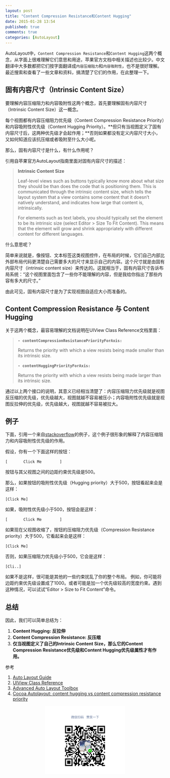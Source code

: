 ```yaml
---
layout: post
title: "Content Compression Resistance和Content Hugging"
date: 2015-01-28 13:54
published: true
comments: true
categories: [AutoLayout]
---
```


AutoLayout中，`Content Compression Resistance`和`Content Hugging`这两个概念，从字面上很难理解它们意思和用途，苹果官方文档中相关描述也比较少。中文翻译中大多数都把它们按字面翻译成`内容压缩阻力`和`内容吸附性`，也不是很好理解。最近搜索和查看了一些文章和资料，搞清楚了它们的作用，在此整理一下。

<!--more-->

## 固有内容尺寸（Intrinsic Content Size）

要理解内容压缩阻力和内容吸附性这两个概念，首先要理解固有内容尺寸（Intrinsic Content Size）这一概念。

每个视图都有内容压缩阻力优先级（Content Compression Resistance Priority）和内容吸附性优先级（Content Hugging Priority）。**但只有当视图定义了固有内容尺寸后，这两种优先级才会起作用；**否则如果都没有定义内容尺寸大小，又如何知道应该抗压缩或者吸附至什么大小呢。

那么，固有内容尺寸是什么，有什么作用呢？

引用自苹果官方AutoLayout指南里面对固有内容尺寸的描述：

> **Intrinsic Content Size**
>
> Leaf-level views such as buttons typically know more about what size they should be than does the code that is positioning them. This is communicated through the intrinsic content size, which tells the layout system that a view contains some content that it doesn’t natively understand, and indicates how large that content is, intrinsically.
>
> For elements such as text labels, you should typically set the element to be its intrinsic size (select Editor > Size To Fit Content). This means that the element will grow and shrink appropriately with different content for different languages.

什么意思呢？

简单来说就是，像按钮、文本标签这类视图控件，在布局的时候，它们自己内部比外部布局代码更清楚自己需要多大的尺寸来显示自己的内容。这个尺寸就是由固有内容尺寸（intrinsic content size）来传达的。这就相当于，固有内容尺寸告诉布局系统：“这个视图里面包含了一些你不能理解的内容，但是我给你指出了那些内容有多大的尺寸。”

由此可见，固有内容尺寸是为了实现视图自适应大小而准备的。

## Content Compression Resistance 与 Content Hugging

关于这两个概念，最容易理解的文档说明在UIView Class Reference文档里面：

> **`- contentCompressionResistancePriorityForAxis:`**
>
> Returns the priority with which a view resists being made smaller than its intrinsic size.
>
>
> **`- contentHuggingPriorityForAxis:`**
>
> Returns the priority with which a view resists being made larger than its intrinsic size.

通过以上两个接口的说明，其意义已经相当清楚了：内容压缩阻力优先级就是视图反压缩的优先级，优先级越大，视图就越不容易被压小；内容吸附性优先级就是视图反拉伸的优先级，优先级越大，视图就越不容易被拉大。

## 例子

下面，引用一个来自[stackoverflow](http://stackoverflow.com/questions/15850417/cocoa-autolayout-content-hugging-vs-content-compression-resistance-priority)的例子，这个例子很形象的解释了内容压缩阻力和内容吸附性优先级的作用。

假设，你有一个下面这样的按钮：

```
[		Click Me		]
```

按钮与其父视图之间的边距约束优先级是500。

那么，如果按钮的吸附性优先级（Hugging priority）大于500，按钮看起来会是这样：

```
[Click Me]
```

如果，吸附性优先级小于500，按钮会是这样：

```
[		Click Me		]
```

如果现在父视图收缩了，按钮的压缩阻力优先级（Compression Resistance priority）大于500，它看起来会是这样：

```
[Click Me]
```

否则，如果压缩阻力优先级小于500，它会是这样：

```
[Cli..]
```

如果不是这样，很可能是其他的一些约束扰乱了你的整个布局。
例如，你可能将边距约束优先级设置成了1000。或者可能是加一个优先级较高的宽度约束。遇到这种情况，可以试试“Editor > Size to Fit Content”命令。

## 总结

因此，我们可以简单总结为：

1. **Content Hugging: 反拉伸**
2. **Content Compression Resistance: 反压缩**
3. **仅当视图定义了自己的Intrinsic Content Size，那么它的Content Compression Resistance优先级和Content Hugging优先级属性才有作用。**


参考

1. [Auto Layout Guide](https://developer.apple.com/library/ios/documentation/UserExperience/Conceptual/AutolayoutPG/AutoLayoutConcepts/AutoLayoutConcepts.html#//apple_ref/doc/uid/TP40010853-CH14-SW2)
2. [UIView Class Reference](https://developer.apple.com/library/ios/documentation/UIKit/Reference/UIView_Class/index.html#//apple_ref/occ/instm/UIView/contentHuggingPriorityForAxis:)
3. [Advanced Auto Layout Toolbox](http://www.objc.io/issue-3/advanced-auto-layout-toolbox.html)
4. [Cocoa Autolayout: content hugging vs content compression resistance priority](http://stackoverflow.com/questions/15850417/cocoa-autolayout-content-hugging-vs-content-compression-resistance-priority)

<p style="text-align:center"><img src="/images/posts/thx_money.png" width="50%" height="50%" /></p>